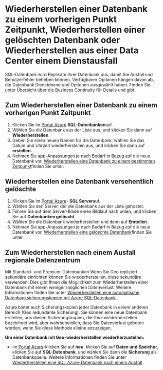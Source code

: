 <properties
    pageTitle="Behandeln von Problemen mit sichern und Wiederherstellen von mit Azure SQL-Datenbank"
    description="Informationen Sie zum Wiederherstellen einer Datenbank Cloud von Fehlern und Ausfall Sicherungskopien und Replikate in Azure SQL-Datenbank verwenden."
    services="sql-database"
    documentationCenter=""
    authors="dalechen"
    manager="felixwu"
    editor=""/>

<tags
    ms.service="sql-database"
    ms.workload="data-management"
    ms.tgt_pltfrm="na"
    ms.devlang="na"
    ms.topic="article"
    ms.date="08/31/2016"
    ms.author="daleche"/>

# <a name="restore-a-database-to-a-previous-point-in-time-restore-a-deleted-database-or-recover-from-a-data-center-outage"></a>Wiederherstellen einer Datenbank zu einem vorherigen Punkt Zeitpunkt, Wiederherstellen einer gelöschten Datenbank oder Wiederherstellen aus einer Data Center einem Dienstausfall

SQL-Datenbank wird Replikate Ihrer Datenbank aus, damit Sie Ausfall und Benutzerfehler beheben können. Verfügbaren Optionen hängen davon ab, die Datenbank Dienstebene und Optionen ausgewählt haben. Finden Sie unter [Übersicht über die Business Continuity](sql-database-business-continuity.md) für Details und gibt.

## <a name="to-restore-a-database-to-a-previous-point-in-time"></a>Zum Wiederherstellen einer Datenbank zu einem vorherigen Punkt Zeitpunkt
1.  Klicken Sie im [Portal Azure](https://azure.microsoft.com/) **SQL-Datenbanken**auf.
2.  Wählen Sie die Datenbank aus der Liste aus, und klicken Sie dann auf **Wiederherstellen**.
3.  Geben Sie einen neuen Namen für die Datenbank, wählen Sie das Datum und Uhrzeit wiederherstellen aus, und klicken Sie dann auf **erstellen.**
4.  Nehmen Sie app-Anpassungen je nach Bedarf in Bezug auf die neue Datenbank vor. [Wiederherstellen eine Datenbank zu einem bestimmten Zeitpunkt](sql-database-recovery-using-backups.md#point-in-time-restore)finden Sie unter.

## <a name="to-restore-an-accidentally-deleted-database"></a>Wiederherstellen eine Datenbank versehentlich gelöschte
1.  Klicken Sie im [Portal Azure](https://azure.microsoft.com/)- **SQL Server**auf.
2.  Wählen Sie den Server, der die Datenbank aus der Liste gehostet.
3.  Führen Sie auf dem Server-Blade einen Bildlauf nach unten, und klicken Sie auf **Datenbanken gelöscht**.
4.  Wählen Sie die Datenbank wiederherstellen und dann auf **Erstellen**.
5.  Nehmen Sie app-Anpassungen je nach Bedarf in Bezug auf die neue Datenbank vor. [Wiederherstellen eine gelöschte Datenbank](sql-database-recovery-using-backups.md#deleted-database-restore)finden Sie unter.

## <a name="to-recover-from-a-regional-datacenter-outage"></a>Zum Wiederherstellen nach einem Ausfall regionale Datenzentrum
Mit Standard- und Premium-Datenbanken Wenn Sie Geo repliziert sekundäre einrichten können Sie wiederherstellen, diese sekundäre verwenden. Dies gibt Ihnen die Möglichkeit zum Wiederherstellen einer Datenbank mit einem weniger möglichen Datenverlust. Weitere Informationen finden Sie unter [Wiederherstellen eine automatische Datenbanksicherungskopien mit Azure SQL-Datenbank](sql-database-disaster-recovery.md) .

Azure bietet auch Sicherungskopien jeder Datenbank in einem anderen Bereich (Geo redundante Sicherung). Sie können eine neue Datenbank erstellen, aus diesen Sicherungskopien, die Geo-wiederherstellen bezeichnet wird, aber wahrscheinlich, dass Sie Datenverlust geboten werden, wenn Sie diese Methode alleine anzuzeigen.

**Um einer Datenbank mit Geo-wiederherstellen wiederherzustellen:**

- Im [Portal Azure](https://azure.microsoft.com/)-klicken Sie auf **neu**, klicken Sie auf **Daten und Speicher**, klicken Sie auf **SQL-Datenbank**, und wählen Sie dann die **Sicherung** als Datenbankquelle. Weitere Informationen finden Sie unter [Wiederherstellen eine SQL Azure-Datenbank nach einem Ausfall](sql-database-disaster-recovery.md) .